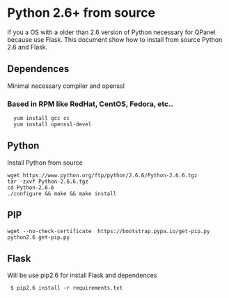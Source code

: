 # Python 2.6+ from source

If you a OS with a older than 2.6 version of Python necessary for QPanel because use Flask. This document show how to install from source Python 2.6 and Flask.

## Dependences
Minimal necessary compiler and openssl

### Based in RPM like RedHat, CentOS, Fedora, etc..

```
  yum install gcc cc
  yum install openssl-devel

```

## Python
Install Python from source

```
wget https://www.python.org/ftp/python/2.6.6/Python-2.6.6.tgz
tar -zxvf Python-2.6.6.tgz
cd Python-2.6.6
./configure && make && make install
```


## PIP
```
wget --no-check-certificate  https://bootstrap.pypa.io/get-pip.py
python2.6 get-pip.py

```

## Flask
Will be use pip2.6 for install Flask and dependences

```
 $ pip2.6 install -r requirements.txt

```

